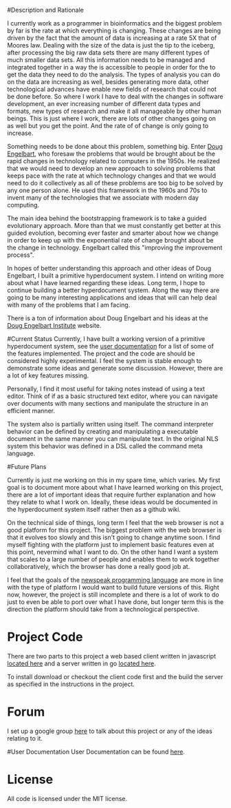#Description and Rationale

I currently work as a programmer in bioinformatics and the biggest problem by far is the rate at which everything is changing. These changes are being driven by the fact that the amount of data is increasing at a rate 5X that of Moores law. Dealing with the size of the data is just the tip to the iceberg, after processing the big raw data sets there are many different types of much smaller data sets. All this information needs to be managed and integrated together in a way the is accessible to people in order for the to get the data they need to do the analysis. The types of analysis you can do on the data are increasing as well, besides generating more data, other technological advances have enable new fields of research that could not be done before. So where I work I have to deal with the changes in software development, an ever increasing number of different data types and formats, new types of research and make it all manageable by other human beings. This is just where I work, there are lots of other changes going on as well but you get the point. And the rate of of change is only going to increase.

Something needs to be done about this problem, something big. Enter [Doug Engelbart](https://github.com/smarks159/hyperdocument-system-wiki/wiki/DougEngelbartIntro), who foresaw the problems that would be brought about be the rapid changes in technology related to computers in the 1950s. He realized that we would need to develop an new approach to solving problems that keeps pace with the rate at which technology changes and that we would need to do it collectively as all of these problems are too big to be solved by any one person alone. He used this framework in the 1960s and 70s to invent many of the technologies that we associate with modern day computing.

The main idea behind the bootstrapping framework is to take a guided evolutionary approach. More than that we must constantly get better at this guided evolution, becoming ever faster and smarter about how we change in order to keep up with the exponential rate of change brought about be the change in technology. Engelbart called this "improving the improvement process".

In hopes of better understanding this approach and other ideas of Doug Engelbart, I built a primitive hyperdocument system. I intend on writing more about what I have learned regarding these ideas. Long term, I hope to continue building a better hyperdocument system. Along the way there are going to be many interesting applications and ideas that will can help deal with many of the problems that I am facing. 

There is a ton of information about Doug Engelbart and his ideas at the [Doug Engelbart Institute](http://dougengelbart.org/) website.



#Current Status
Currently, I have built a working version of a primitive hyperdocument system, see the [user documentation](https://github.com/smarks159/hyperdocument-system-wiki/wiki/userdocs_toc) for a list of some of the features implemented. The project and the code are should be considered highly experimental. I feel the system is stable enough to demonstrate some ideas and generate some discussion. However, there are a lot of key features missing.

Personally, I find it most useful for taking notes instead of using a text editor. Think of if as a basic structured text editor, where you can navigate over documents with many sections and manipulate the structure in an efficient manner.

The system also is partially written using itself. The command interpreter behavior can be defined by creating and manipulating a executable document in the same manner you can manipulate text. In the original NLS system this behavior was defined in a DSL called the command meta language.

#Future Plans

Currently is just me working on this in my spare time, which varies. My first goal is to document more about what I have learned working on this project, there are a lot of important ideas that require further explanation and how they relate to what I work on. Ideally, these ideas would be documented in the hyperdocument system itself rather then as a github wiki.

On the technical side of things, long term I feel that the web browser is not a good platform for this project. The biggest problem with the web browser is that it evolves too slowly and this isn't going to change anytime soon. I find myself fighting with the platform just to implement basic features even at this point, nevermind what I want to do. On the other hand I want a system that scales to a large number of people and enables them to work together collaboratively, which the browser has done a really good job at. 

I feel that the goals of the [newspeak programming language](http://www.newspeaklanguage.org/) are more in line with the type of platform I would want to build future versions of this. Right now, however, the project is still incomplete and there is a lot of work to do just to even be able to port over what I have done, but longer term this is the direction the platform should take from a technological perspective.



# Project Code
There are two parts to this project a web based client written in javascript [located here](https://github.com/smarks159/hyperdocument-system-js-client) and a server written in go [located here](https://github.com/smarks159/hyperdocument-system-go-server). 

To install download or checkout the client code first and the build the server as specified in the instructions in the project.

# Forum
I set up a google group [here](https://groups.google.com/forum/#!forum/hyperdocumentsystem) to talk about this project or any of the ideas relating to it.

#User Documentation
User Documentation can be found [here](https://github.com/smarks159/hyperdocument-system-wiki/wiki/userdocs_toc).

# License
All code is licensed under the MIT license.
